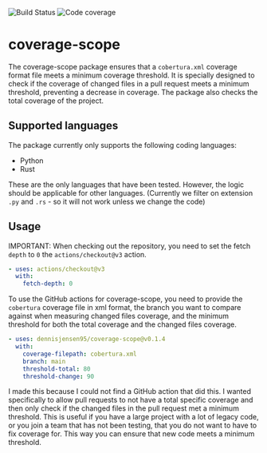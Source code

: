 <!-- Badge ci build ci.yml -->
![Build Status](https://github.com/DennisJensen95/coverage-scope/actions/workflows/ci.yml/badge.svg)
![Code coverage](https://img.shields.io/endpoint?url=https://gist.githubusercontent.com/DennisJensen95/2b7862c80c14d562c8659e1283543190/raw/coverage-scope.json)

# coverage-scope

The coverage-scope package ensures that a `cobertura.xml` coverage format file
meets a minimum coverage threshold. It is specially designed to check if the
coverage of changed files in a pull request meets a minimum threshold,
preventing a decrease in coverage. The package also checks the total coverage of
the project.

## Supported languages

The package currently only supports the following coding languages:

- Python
- Rust

These are the only languages that have been tested. However, the logic should be
applicable for other languages. (Currently we filter on extension `.py` and
`.rs` - so it will not work unless we change the code)

## Usage

IMPORTANT: When checking out the repository, you need to set the fetch `depth`
to `0` the `actions/checkout@v3` action.

```yaml
- uses: actions/checkout@v3
  with:
    fetch-depth: 0
```

To use the GitHub actions for coverage-scope, you need to provide the
`cobertura` coverage file in xml format, the branch you want to compare against
when measuring changed files coverage, and the minimum threshold for both the
total coverage and the changed files coverage.

```yaml
- uses: dennisjensen95/coverage-scope@v0.1.4
  with: 
    coverage-filepath: cobertura.xml
    branch: main
    threshold-total: 80
    threshold-change: 90
```

I made this because I could not find a GitHub action that did this. I wanted
specifically to allow pull requests to not have a total specific coverage and
then only check if the changed files in the pull request met a minimum
threshold. This is useful if you have a large project with a lot of legacy code,
or you join a team that has not been testing, that you do not want to have to fix
coverage for. This way you can ensure that new code meets a minimum threshold.

